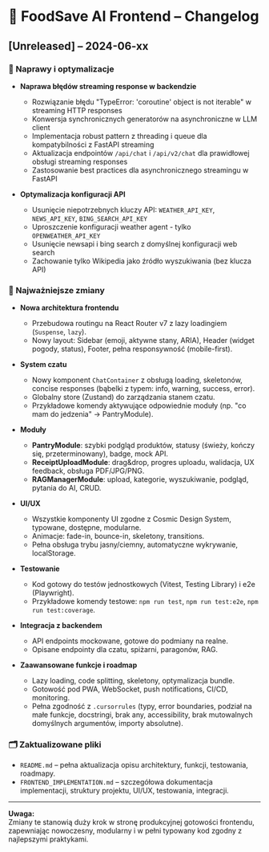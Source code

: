 # 📝 FoodSave AI Frontend – Changelog

## [Unreleased] – 2024-06-xx

### 🔧 Naprawy i optymalizacje

- **Naprawa błędów streaming response w backendzie**
  - Rozwiązanie błędu "TypeError: 'coroutine' object is not iterable" w streaming HTTP responses
  - Konwersja synchronicznych generatorów na asynchroniczne w LLM client
  - Implementacja robust pattern z threading i queue dla kompatybilności z FastAPI streaming
  - Aktualizacja endpointów `/api/chat` i `/api/v2/chat` dla prawidłowej obsługi streaming responses
  - Zastosowanie best practices dla asynchronicznego streamingu w FastAPI

- **Optymalizacja konfiguracji API**
  - Usunięcie niepotrzebnych kluczy API: `WEATHER_API_KEY`, `NEWS_API_KEY`, `BING_SEARCH_API_KEY`
  - Uproszczenie konfiguracji weather agent - tylko `OPENWEATHER_API_KEY`
  - Usunięcie newsapi i bing search z domyślnej konfiguracji web search
  - Zachowanie tylko Wikipedia jako źródło wyszukiwania (bez klucza API)

### 🚀 Najważniejsze zmiany

- **Nowa architektura frontendu**
  - Przebudowa routingu na React Router v7 z lazy loadingiem (`Suspense`, `lazy`).
  - Nowy layout: Sidebar (emoji, aktywne stany, ARIA), Header (widget pogody, status), Footer, pełna responsywność (mobile-first).

- **System czatu**
  - Nowy komponent `ChatContainer` z obsługą loading, skeletonów, concise responses (bąbelki z typem: info, warning, success, error).
  - Globalny store (Zustand) do zarządzania stanem czatu.
  - Przykładowe komendy aktywujące odpowiednie moduły (np. "co mam do jedzenia" → PantryModule).

- **Moduły**
  - **PantryModule**: szybki podgląd produktów, statusy (świeży, kończy się, przeterminowany), badge, mock API.
  - **ReceiptUploadModule**: drag&drop, progres uploadu, walidacja, UX feedback, obsługa PDF/JPG/PNG.
  - **RAGManagerModule**: upload, kategorie, wyszukiwanie, podgląd, pytania do AI, CRUD.

- **UI/UX**
  - Wszystkie komponenty UI zgodne z Cosmic Design System, typowane, dostępne, modularne.
  - Animacje: fade-in, bounce-in, skeletony, transitions.
  - Pełna obsługa trybu jasny/ciemny, automatyczne wykrywanie, localStorage.

- **Testowanie**
  - Kod gotowy do testów jednostkowych (Vitest, Testing Library) i e2e (Playwright).
  - Przykładowe komendy testowe: `npm run test`, `npm run test:e2e`, `npm run test:coverage`.

- **Integracja z backendem**
  - API endpoints mockowane, gotowe do podmiany na realne.
  - Opisane endpointy dla czatu, spiżarni, paragonów, RAG.

- **Zaawansowane funkcje i roadmap**
  - Lazy loading, code splitting, skeletony, optymalizacja bundle.
  - Gotowość pod PWA, WebSocket, push notifications, CI/CD, monitoring.
  - Pełna zgodność z `.cursorrules` (typy, error boundaries, podział na małe funkcje, docstringi, brak any, accessibility, brak mutowalnych domyślnych argumentów, importy absolutne).

### 🗂️ Zaktualizowane pliki
- `README.md` – pełna aktualizacja opisu architektury, funkcji, testowania, roadmapy.
- `FRONTEND_IMPLEMENTATION.md` – szczegółowa dokumentacja implementacji, struktury projektu, UI/UX, testowania, integracji.

---

**Uwaga:**  
Zmiany te stanowią duży krok w stronę produkcyjnej gotowości frontendu, zapewniając nowoczesny, modularny i w pełni typowany kod zgodny z najlepszymi praktykami. 